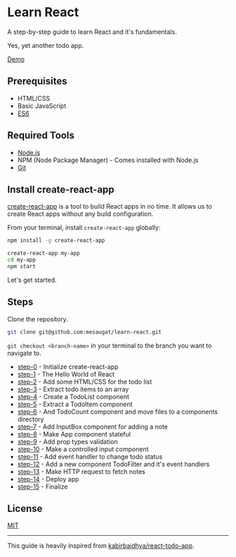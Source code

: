 # Learn React

A step-by-step guide to learn React and it's fundamentals.

Yes, yet another todo app.

[Demo](https://mesaugat.github.io/learn-react/)

## Prerequisites

* HTML/CSS
* Basic JavaScript
* [ES6](https://github.com/lukehoban/es6features)

## Required Tools

* [Node.js](https://nodejs.org/en/download/)
* NPM (Node Package Manager) - Comes installed with Node.js
* [Git](https://git-scm.com/downloads)

## Install create-react-app

[create-react-app](https://github.com/facebookincubator/create-react-app) is a tool to build React apps in no time. It allows us to create React apps without any build configuration.

From your terminal, install `create-react-app` globally:

```bash
npm install -g create-react-app

create-react-app my-app
cd my-app
npm start
```

Let's get started.

## Steps

Clone the repository.

```bash
git clone git@github.com:mesaugat/learn-react.git
```

`git checkout <branch-name>` in your terminal to the branch you want to navigate to.

* [step-0](https://github.com/mesaugat/learn-react/tree/step-0) - Initialize create-react-app
* [step-1](https://github.com/mesaugat/learn-react/compare/step-0...step-1) - The Hello World of React
* [step-2](https://github.com/mesaugat/learn-react/compare/step-1...step-2) - Add some HTML/CSS for the todo list
* [step-3](https://github.com/mesaugat/learn-react/compare/step-2...step-3) - Extract todo items to an array
* [step-4](https://github.com/mesaugat/learn-react/compare/step-3...step-4) - Create a TodoList component
* [step-5](https://github.com/mesaugat/learn-react/compare/step-4...step-5) - Extract a TodoItem component
* [step-6](https://github.com/mesaugat/learn-react/compare/step-5...step-6) - And TodoCount component and move files to a components directory
* [step-7](https://github.com/mesaugat/learn-react/compare/step-6...step-7) - Add InputBox component for adding a note
* [step-8](https://github.com/mesaugat/learn-react/compare/step-7...step-8) - Make App component stateful
* [step-9](https://github.com/mesaugat/learn-react/compare/step-8...step-9) - Add prop types validation
* [step-10](https://github.com/mesaugat/learn-react/compare/step-9...step-10) - Make a controlled input component
* [step-11](https://github.com/mesaugat/learn-react/compare/step-10...step-11) - Add event handler to change todo status
* [step-12](https://github.com/mesaugat/learn-react/compare/step-11...step-12) - Add a new component TodoFilter and it's event handlers
* [step-13](https://github.com/mesaugat/learn-react/compare/step-12...step-13) - Make HTTP request to fetch notes
* [step-14](https://github.com/mesaugat/learn-react/compare/step-13...step-14) - Deploy app
* [step-15](https://github.com/mesaugat/learn-react/compare/step-14...step-15) - Finalize

## License

[MIT](LICENSE)

---

This guide is heavily inspired from [kabirbaidhya/react-todo-app](https://github.com/kabirbaidhya/react-todo-app).
